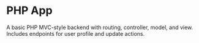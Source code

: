 # PHP App

A basic PHP MVC-style backend with routing, controller, model, and view. Includes endpoints for user profile and update actions.
